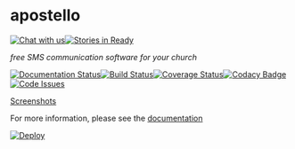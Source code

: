 # apostello
    
[![Chat with us](https://img.shields.io/badge/chat-slack-e01563.svg)](http://chat.church.io/)[![Stories in Ready](https://badge.waffle.io/monty5811/apostello.png?label=ready&title=Ready)](https://waffle.io/monty5811/apostello)

*free SMS communication software for your church*

[![Documentation Status](https://readthedocs.org/projects/apostello/badge/?version=latest)](http://apostello.readthedocs.org/en/latest/?badge=latest)[![Build Status](https://semaphoreci.com/api/v1/monty5811/apostello/branches/master/badge.svg)](https://semaphoreci.com/monty5811/apostello)[![Coverage Status](https://coveralls.io/repos/monty5811/apostello/badge.svg?branch=master&service=github)](https://coveralls.io/github/monty5811/apostello?branch=master)[![Codacy Badge](https://api.codacy.com/project/badge/38dd43ee8d9643e9b9bfb063750b8485)](https://www.codacy.com/app/montgomery-dean97/apostello)[![Code Issues](https://www.quantifiedcode.com/api/v1/project/742104b6d18f48c8a6fedf4e1c57c36a/badge.svg)](https://www.quantifiedcode.com/app/project/742104b6d18f48c8a6fedf4e1c57c36a)

[Screenshots](https://apostello.readthedocs.org/en/latest/screenshots.html)

For more information, please see the [documentation](https://apostello.readthedocs.org/)

[![Deploy](https://www.herokucdn.com/deploy/button.svg)](https://heroku.com/deploy)
